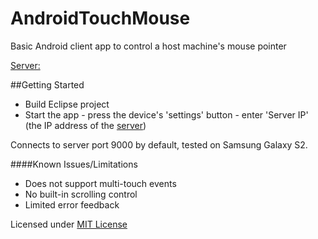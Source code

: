 AndroidTouchMouse
=================

Basic Android client app to control a host machine's mouse pointer

[Server: ](https://github.com/marcusfeeney/AndroidTouchMouseServer)

##Getting Started
  * Build Eclipse project
  * Start the app - press the device's 'settings' button - enter 'Server IP' (the IP address of the [server](https://github.com/marcusfeeney/AndroidTouchMouseServer))
  
Connects to server port 9000 by default, tested on Samsung Galaxy S2.

####Known Issues/Limitations
  * Does not support multi-touch events
  * No built-in scrolling control
  * Limited error feedback


Licensed under [MIT License](http://opensource.org/licenses/MIT)

